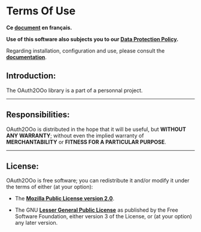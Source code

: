 # Terms Of Use

**Ce [document][2] en français.**

**Use of this software also subjects you to our [Data Protection Policy][3].**

Regarding installation, configuration and use, please consult the **[documentation][4]**.

## Introduction:

The OAuth2OOo library is a part of a personnal project.

___
## Responsibilities:

OAuth2OOo is distributed in the hope that it will be useful,
but **WITHOUT ANY WARRANTY**; without even the implied warranty of
**MERCHANTABILITY** or **FITNESS FOR A PARTICULAR PURPOSE**.

___
## License:

OAuth2OOo is free software; you can redistribute it and/or
modify it under the terms of either (at your option):

- The **[Mozilla Public License version 2.0][5]**.

- The GNU **[Lesser General Public License][6]** as published by the Free Software
Foundation, either version 3 of the License, or (at your option) any later version.

[1]: <https://prrvchr.github.io/OAuth2OOo/img/OAuth2OOo.png>
[2]: <https://prrvchr.github.io/OAuth2OOo/source/OAuth2OOo/registration/TermsOfUse_fr>
[3]: <https://prrvchr.github.io/OAuth2OOo/source/OAuth2OOo/registration/PrivacyPolicy_en>
[4]: <https://prrvchr.github.io/OAuth2OOo>
[5]: <http://mozilla.org/MPL/2.0/>
[6]: <http://www.gnu.org/licenses/lgpl-3.0.html>
